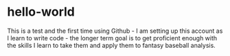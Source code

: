 # hello-world
This is a test and the first time using Github - 
I am setting up this account as I learn to write code - the longer term goal is to get proficient enough with the skills I learn to take them and apply them to fantasy baseball analysis. 
